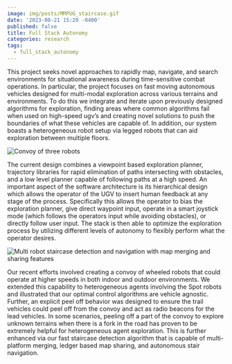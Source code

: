 ```yaml
---
image: img/posts/MMPUG_staircase.gif
date: '2023-08-21 15:20 -0400'
published: false
title: Full Stack Autonomy
categories: research
tags:
  - full_stack_autonomy
---
```

This project seeks novel approaches to rapidly map, navigate, and search environments for situational awareness during time-sensitive combat operations. In particular, the project focuses on fast moving autonomous vehicles designed for multi-modal exploration across various terrains and environments. To do this we integrate and iterate upon previously designed algorithms for exploration, finding areas where common algorithms fail when used on high-speed ugv’s and creating novel solutions to push the boundaries of what these vehicles are capable of. In addition, our system boasts a heterogeneous robot setup via legged robots that can aid exploration between multiple floors. 

![Convoy of three robots]({{site.baseurl}}/img/posts/MMPUG_Convoy.gif)

The current design combines a viewpoint based exploration planner, trajectory libraries for rapid elimination of paths intersecting with obstacles, and a low level planner capable of following paths at a high speed. An important aspect of the software architecture is its hierarchical design which allows the operator of the UGV to insert human feedback at any stage of the process. Specifically this allows the operator to bias the exploration planner, give direct waypoint input, operate in a smart joystick mode (which follows the operators input while avoiding obstacles), or directly follow user input. The stack is then able to optimize the exploration process by utilizing different levels of autonomy to flexibly perform what the operator desires. 

![Multi robot staircase detection and navigation with map merging and sharing features]({{site.baseurl}}/img/posts/MMPUG_staircase.gif)

Our recent efforts involved creating a convoy of wheeled robots that could operate at higher speeds in both indoor and outdoor environments. We extended this capability to heterogeneous agents involving the Spot robots and illustrated that our optimal control algorithms are vehicle agnostic. Further, an explicit peel off behavior was designed to ensure the trail vehicles could peel off from the convoy and act as radio beacons for the lead vehicles. In some scenarios, peeling off a part of the convoy to explore unknown terrains when there is a fork in the road has proven to be extremely helpful for heterogeneous agent exploration. This is further enhanced via our fast staircase detection algorithm that is capable of multi-platform merging, ledger based map sharing, and autonomous stair navigation. 

